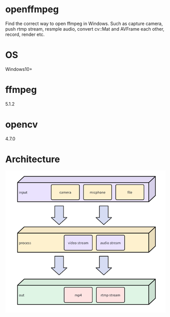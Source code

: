 # openffmpeg
Find the correct way to open ffmpeg in Windows.
Such as capture camera, push rtmp stream, resmple audio, convert cv::Mat and AVFrame each other, record, render etc.  

# OS
Windows10+

# ffmpeg
5.1.2

# opencv
4.7.0

# Architecture
![img](https://github.com/icehoo/assets/blob/master/openffmpeg/openff_arch.png)

